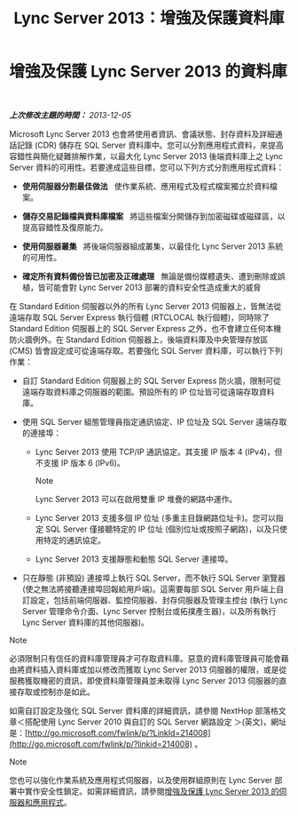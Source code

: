 ﻿---
title: Lync Server 2013：增強及保護資料庫
TOCTitle: 增強及保護 Lync Server 2013 的資料庫
ms:assetid: 6953e721-3511-4235-b848-51bab093dc89
ms:mtpsurl: https://technet.microsoft.com/zh-tw/library/Dn518330(v=OCS.15)
ms:contentKeyID: 60471183
ms.date: 08/10/2015
mtps_version: v=OCS.15
ms.translationtype: HT
---

# 增強及保護 Lync Server 2013 的資料庫

 

_**上次修改主題的時間：** 2013-12-05_

Microsoft Lync Server 2013 也會將使用者資訊、會議狀態、封存資料及詳細通話記錄 (CDR) 儲存在 SQL Server 資料庫中。您可以分割應用程式資料，來提高容錯性與簡化疑難排解作業，以最大化 Lync Server 2013 後端資料庫上之 Lync Server 資料的可用性。若要達成這些目標，您可以下列方式分割應用程式資料：

  - **使用伺服器分割最佳做法**   使作業系統、應用程式及程式檔案獨立於資料檔案。

  - **儲存交易記錄檔與資料庫檔案**   將這些檔案分開儲存到加密磁碟或磁碟區，以提高容錯性及復原能力。

  - **使用伺服器叢集**   將後端伺服器組成叢集，以最佳化 Lync Server 2013 系統的可用性。

  - **確定所有資料備份皆已加密及正確處理**   無論是備份媒體遺失、遭到刪除或誤植，皆可能會對 Lync Server 2013 部署的資料安全性造成重大的威脅

在 Standard Edition 伺服器以外的所有 Lync Server 2013 伺服器上，皆無法從遠端存取 SQL Server Express 執行個體 (RTCLOCAL 執行個體)，同時除了 Standard Edition 伺服器上的 SQL Server Express 之外，也不會建立任何本機防火牆例外。在 Standard Edition 伺服器上，後端資料庫及中央管理存放區 (CMS) 皆會設定成可從遠端存取。若要強化 SQL Server 資料庫，可以執行下列作業：

  - 自訂 Standard Edition 伺服器上的 SQL Server Express 防火牆，限制可從遠端存取資料庫之伺服器的範圍。預設所有的 IP 位址皆可從遠端存取資料庫。

  - 使用 SQL Server 組態管理員指定通訊協定、IP 位址及 SQL Server 遠端存取的連接埠：
    
      - Lync Server 2013 使用 TCP/IP 通訊協定。其支援 IP 版本 4 (IPv4)，但不支援 IP 版本 6 (IPv6)。
        
        > [!NOTE]  
        > Lync Server 2013 可以在啟用雙重 IP 堆疊的網路中運作。
        
    
      - Lync Server 2013 支援多個 IP 位址 (多重主目錄網路位址卡)。您可以指定 SQL Server 僅接聽特定的 IP 位址 (個別位址或按照子網路)，以及只使用特定的通訊協定。
    
      - Lync Server 2013 支援靜態和動態 SQL Server 連接埠。

  - 只在靜態 (非預設) 連接埠上執行 SQL Server，而不執行 SQL Server 瀏覽器 (使之無法將接聽連接埠回報給用戶端)。這需要每部 SQL Server 用戶端上自訂設定，包括前端伺服器、監控伺服器、封存伺服器及管理主控台 (執行 Lync Server 管理命令介面、Lync Server 控制台或拓撲產生器)，以及所有執行 Lync Server 資料庫的其他伺服器)。

> [!NOTE]  
> 必須限制只有信任的資料庫管理員才可存取資料庫。惡意的資料庫管理員可能會藉由將資料插入資料庫或加以修改而獲取 Lync Server 2013 伺服器的權限，或是從服務獲取機密的資訊，即使資料庫管理員並未取得 Lync Server 2013 伺服器的直接存取或控制亦是如此。



如需自訂設定及強化 SQL Server 資料庫的詳細資訊，請參閱 NextHop 部落格文章＜搭配使用 Lync Server 2010 與自訂的 SQL Server 網路設定 ＞(英文)，網址是：[http://go.microsoft.com/fwlink/p/?LinkId=214008](http://go.microsoft.com/fwlink/p/?linkid=214008) 。

> [!NOTE]  
> 您也可以強化作業系統及應用程式伺服器，以及使用群組原則在 Lync Server 部署中實作安全性鎖定。如需詳細資訊，請參閱<a href="lync-server-2013-hardening-and-protecting-servers-and-applications.md">增強及保護 Lync Server 2013 的伺服器和應用程式</a>。


